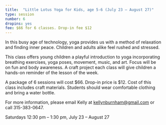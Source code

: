 ```yaml
---
title:  "Little Lotus Yoga for Kids, age 5-6 (July 23 – August 27)"
type: session
number: 6
dropins: yes
fee: $66 for 6 classes. Drop-in fee $12
---
```

In this busy age of technology, yoga provides us with a method of relaxation and
finding inner peace. Children and adults alike feel rushed and stressed.

This class offers young children a playful introduction to yoga incorporating
breathing exercises, yoga poses, movement, music, and art.  Focus will be on fun
and body awareness. A craft project each class will give children a hands-on
reminder of the lesson of the week.

A package of 6 sessions will cost $66. Drop-in price is $12. Cost of this class
includes craft materials. Students should wear comfortable clothing and bring
a water bottle.

For more information, please email Kelly at
<a href="mailto:kellynburnham@gmail.com">kellynburnham@gmail.com</a> or call 315-383-0647.

Saturdays 12:30 pm – 1:30 pm, July 23 – August 27
